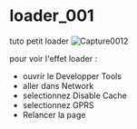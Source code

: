 # loader_001
tuto petit loader 
![Capture0012](https://user-images.githubusercontent.com/40036047/167878838-b5ff0516-fa29-466d-a143-e93d887faa30.PNG)

pour voir l'effet loader :

- ouvrir le Developper Tools
- aller dans Network
- selectionnez Disable Cache
- selectionnez GPRS
- Relancer la page
